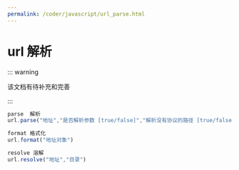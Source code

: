 ```yaml
---
permalink: /coder/javascript/url_parse.html
---
```


# url 解析

::: warning

该文档有待补充和完善

:::

```js
parse  解析
url.parse("地址","是否解析参数 [true/false]","解析没有协议的路径 [true/false]")

format 格式化
url.format("地址对象")

resolve 溶解
url.resolve("地址","目录")
```

